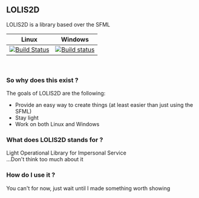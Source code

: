 ## LOLIS2D
LOLIS2D is a library based over the SFML

| Linux          | Windows     |
| -------------- | ------------ |
| [![Build Status](https://travis-ci.org/Xwilarg/LOLIS2D.svg?branch=master)](https://travis-ci.org/Xwilarg/LOLIS2D) | [![Build status](https://ci.appveyor.com/api/projects/status/fpw9r6e71qwrng4p/branch/master?svg=true)](https://ci.appveyor.com/project/Xwilarg/lolis2d/branch/master) |
<br/>

### So why does this exist ?
The goals of LOLIS2D are the following:
  - Provide an easy way to create things (at least easier than just using the SFML)
  - Stay light
  - Work on both Linux and Windows
  
### What does LOLIS2D stands for ?
Light Operational Library for Impersonal Service<br/>
...Don't think too much about it

### How do I use it ?
You can't for now, just wait until I made something worth showing
